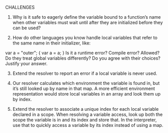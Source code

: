 CHALLENGES
1. Why is it safe to eagerly define the variable bound to a function’s name when other variables must wait until after they are initialized before they can be used?


2. How do other languages you know handle local variables that refer to the same name in their initializer, like:

var a = "outer";
{
  var a = a;
}
Is it a runtime error? Compile error? Allowed? Do they treat global variables differently? Do you agree with their choices? Justify your answer.

3. Extend the resolver to report an error if a local variable is never used.

4. Our resolver calculates which environment the variable is found in, but it’s still looked up by name in that map. A more efficient environment representation would store local variables in an array and look them up by index.

5. Extend the resolver to associate a unique index for each local variable declared in a scope. When resolving a variable access, look up both the scope the variable is in and its index and store that. In the interpreter, use that to quickly access a variable by its index instead of using a map.